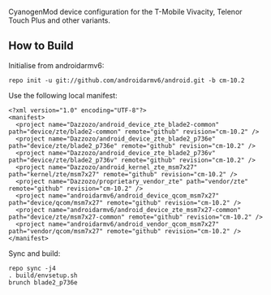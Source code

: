 CyanogenMod device configuration for the T-Mobile Vivacity, Telenor Touch Plus and other variants.

How to Build
---------------

Initialise from androidarmv6:

    repo init -u git://github.com/androidarmv6/android.git -b cm-10.2

Use the following local manifest:

    <?xml version="1.0" encoding="UTF-8"?>
    <manifest>
      <project name="Dazzozo/android_device_zte_blade2-common" path="device/zte/blade2-common" remote="github" revision="cm-10.2" />
      <project name="Dazzozo/android_device_zte_blade2_p736e" path="device/zte/blade2_p736e" remote="github" revision="cm-10.2" />
      <project name="Dazzozo/android_device_zte_blade2_p736v" path="device/zte/blade2_p736v" remote="github" revision="cm-10.2" />
      <project name="Dazzozo/android_kernel_zte_msm7x27" path="kernel/zte/msm7x27" remote="github" revision="cm-10.2" />
      <project name="Dazzozo/proprietary_vendor_zte" path="vendor/zte" remote="github" revision="cm-10.2" />
      <project name="androidarmv6/android_device_qcom_msm7x27" path="device/qcom/msm7x27" remote="github" revision="cm-10.2" />
      <project name="androidarmv6/android_device_zte_msm7x27-common" path="device/zte/msm7x27-common" remote="github" revision="cm-10.2" />
      <project name="androidarmv6/android_vendor_qcom_msm7x27" path="vendor/qcom/msm7x27" remote="github" revision="cm-10.2" />
    </manifest>

Sync and build:

    repo sync -j4
    . build/envsetup.sh
    brunch blade2_p736e
